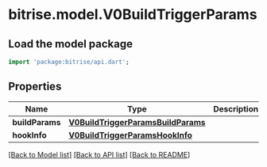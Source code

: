 # bitrise.model.V0BuildTriggerParams

## Load the model package
```dart
import 'package:bitrise/api.dart';
```

## Properties
Name | Type | Description | Notes
------------ | ------------- | ------------- | -------------
**buildParams** | [**V0BuildTriggerParamsBuildParams**](V0BuildTriggerParamsBuildParams.md) |  | [optional] 
**hookInfo** | [**V0BuildTriggerParamsHookInfo**](V0BuildTriggerParamsHookInfo.md) |  | [optional] 

[[Back to Model list]](../README.md#documentation-for-models) [[Back to API list]](../README.md#documentation-for-api-endpoints) [[Back to README]](../README.md)


